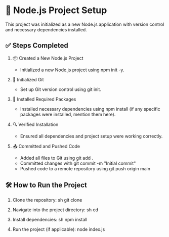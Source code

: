 # 🚀 Node.js Project Setup

This project was initialized as a new Node.js application with version control and necessary dependencies installed.

## ✅ Steps Completed

1. 📦 Created a New Node.js Project  
   - Initialized a new Node.js project using npm init -y.

2. 🔗 Initialized Git  
   - Set up Git version control using git init.

3. 📌 Installed Required Packages  
   - Installed necessary dependencies using npm install <package-name> (if any specific packages were installed, mention them here).

4. 🔍 Verified Installation  
   - Ensured all dependencies and project setup were working correctly.

5. 📤 Committed and Pushed Code  
   - Added all files to Git using git add .
   - Committed changes with git commit -m "Initial commit"
   - Pushed code to a remote repository using git push origin main

## 🛠 How to Run the Project

1. Clone the repository:
   sh
   git clone <repository-url>
   
2. Navigate into the project directory:
   sh
   cd <project-folder>
   
3. Install dependencies:
   sh
   npm install
   
4. Run the project (if applicable):
   node index.js